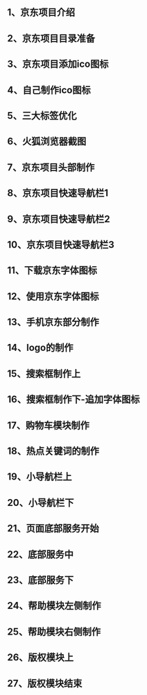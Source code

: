 ## 1、京东项目介绍
## 2、京东项目目录准备
## 3、京东项目添加ico图标
## 4、自己制作ico图标
## 5、三大标签优化
## 6、火狐浏览器截图
## 7、京东项目头部制作
## 8、京东项目快速导航栏1
## 9、京东项目快速导航栏2
## 10、京东项目快速导航栏3
## 11、下载京东字体图标
## 12、使用京东字体图标
## 13、手机京东部分制作
## 14、logo的制作
## 15、搜索框制作上
## 16、搜索框制作下-追加字体图标
## 17、购物车模块制作
## 18、热点关键词的制作
## 19、小导航栏上
## 20、小导航栏下
## 21、页面底部服务开始
## 22、底部服务中
## 23、底部服务下
## 24、帮助模块左侧制作
## 25、帮助模块右侧制作
## 26、版权模块上
## 27、版权模块结束